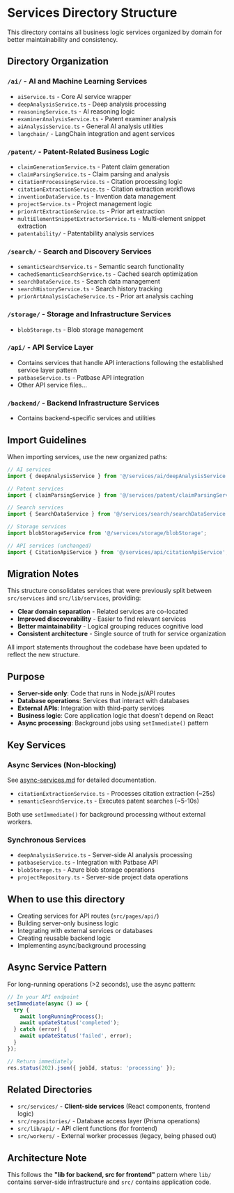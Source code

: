 # Services Directory Structure

This directory contains all business logic services organized by domain for better maintainability and consistency.

## Directory Organization

### `/ai/` - AI and Machine Learning Services
- `aiService.ts` - Core AI service wrapper
- `deepAnalysisService.ts` - Deep analysis processing
- `reasoningService.ts` - AI reasoning logic
- `examinerAnalysisService.ts` - Patent examiner analysis
- `aiAnalysisService.ts` - General AI analysis utilities
- `langchain/` - LangChain integration and agent services

### `/patent/` - Patent-Related Business Logic
- `claimGenerationService.ts` - Patent claim generation
- `claimParsingService.ts` - Claim parsing and analysis
- `citationProcessingService.ts` - Citation processing logic
- `citationExtractionService.ts` - Citation extraction workflows
- `inventionDataService.ts` - Invention data management
- `projectService.ts` - Project management logic
- `priorArtExtractionService.ts` - Prior art extraction
- `multiElementSnippetExtractorService.ts` - Multi-element snippet extraction
- `patentability/` - Patentability analysis services

### `/search/` - Search and Discovery Services
- `semanticSearchService.ts` - Semantic search functionality
- `cachedSemanticSearchService.ts` - Cached search optimization
- `searchDataService.ts` - Search data management
- `searchHistoryService.ts` - Search history tracking
- `priorArtAnalysisCacheService.ts` - Prior art analysis caching

### `/storage/` - Storage and Infrastructure Services
- `blobStorage.ts` - Blob storage management

### `/api/` - API Service Layer
- Contains services that handle API interactions following the established service layer pattern
- `patbaseService.ts` - Patbase API integration
- Other API service files...

### `/backend/` - Backend Infrastructure Services
- Contains backend-specific services and utilities

## Import Guidelines

When importing services, use the new organized paths:

```typescript
// AI services
import { deepAnalysisService } from '@/services/ai/deepAnalysisService';

// Patent services  
import { claimParsingService } from '@/services/patent/claimParsingService';

// Search services
import { SearchDataService } from '@/services/search/searchDataService';

// Storage services
import blobStorageService from '@/services/storage/blobStorage';

// API services (unchanged)
import { CitationApiService } from '@/services/api/citationApiService';
```

## Migration Notes

This structure consolidates services that were previously split between `src/services` and `src/lib/services`, providing:

- **Clear domain separation** - Related services are co-located
- **Improved discoverability** - Easier to find relevant services
- **Better maintainability** - Logical grouping reduces cognitive load
- **Consistent architecture** - Single source of truth for service organization

All import statements throughout the codebase have been updated to reflect the new structure.

## Purpose
- **Server-side only**: Code that runs in Node.js/API routes
- **Database operations**: Services that interact with databases
- **External APIs**: Integration with third-party services
- **Business logic**: Core application logic that doesn't depend on React
- **Async processing**: Background jobs using `setImmediate()` pattern

## Key Services

### Async Services (Non-blocking)
See [async-services.md](./async-services.md) for detailed documentation.

- `citationExtractionService.ts` - Processes citation extraction (~25s) 
- `semanticSearchService.ts` - Executes patent searches (~5-10s)

Both use `setImmediate()` for background processing without external workers.

### Synchronous Services
- `deepAnalysisService.ts` - Server-side AI analysis processing
- `patbaseService.ts` - Integration with Patbase API
- `blobStorage.ts` - Azure blob storage operations
- `projectRepository.ts` - Server-side project data operations

## When to use this directory
- Creating services for API routes (`src/pages/api/`)
- Building server-only business logic
- Integrating with external services or databases
- Creating reusable backend logic
- Implementing async/background processing

## Async Service Pattern

For long-running operations (>2 seconds), use the async pattern:

```typescript
// In your API endpoint
setImmediate(async () => {
  try {
    await longRunningProcess();
    await updateStatus('completed');
  } catch (error) {
    await updateStatus('failed', error);
  }
});

// Return immediately
res.status(202).json({ jobId, status: 'processing' });
```

## Related Directories
- `src/services/` - **Client-side services** (React components, frontend logic)
- `src/repositories/` - Database access layer (Prisma operations)
- `src/lib/api/` - API client functions (for frontend)
- `src/workers/` - External worker processes (legacy, being phased out)

## Architecture Note
This follows the **"lib for backend, src for frontend"** pattern where `lib/` contains server-side infrastructure and `src/` contains application code. 